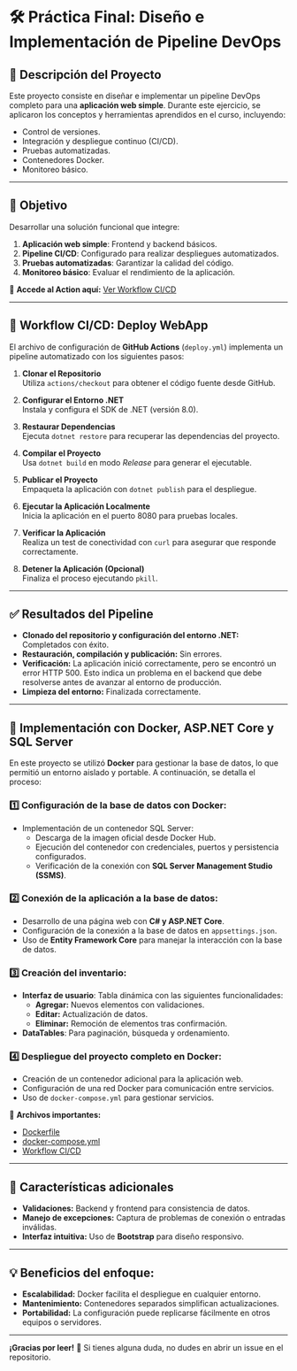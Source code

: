 # 🛠️ Práctica Final: Diseño e Implementación de Pipeline DevOps

## 📖 Descripción del Proyecto
Este proyecto consiste en diseñar e implementar un pipeline DevOps completo para una **aplicación web simple**. Durante este ejercicio, se aplicaron los conceptos y herramientas aprendidos en el curso, incluyendo:

- Control de versiones.
- Integración y despliegue continuo (CI/CD).
- Pruebas automatizadas.
- Contenedores Docker.
- Monitoreo básico.

---

## 🎯 Objetivo
Desarrollar una solución funcional que integre:

1. **Aplicación web simple**: Frontend y backend básicos.
2. **Pipeline CI/CD**: Configurado para realizar despliegues automatizados.
3. **Pruebas automatizadas**: Garantizar la calidad del código.
4. **Monitoreo básico**: Evaluar el rendimiento de la aplicación.

🔗 **Accede al Action aquí:** [Ver Workflow CI/CD](https://github.com/VictorGalvez1203/Practica_Final_Implementacion_de_Pipeline_DevOps/actions)

---

## 🚀 Workflow CI/CD: Deploy WebApp
El archivo de configuración de **GitHub Actions** (`deploy.yml`) implementa un pipeline automatizado con los siguientes pasos:

1. **Clonar el Repositorio**  
   Utiliza `actions/checkout` para obtener el código fuente desde GitHub.

2. **Configurar el Entorno .NET**  
   Instala y configura el SDK de .NET (versión 8.0).

3. **Restaurar Dependencias**  
   Ejecuta `dotnet restore` para recuperar las dependencias del proyecto.

4. **Compilar el Proyecto**  
   Usa `dotnet build` en modo *Release* para generar el ejecutable.

5. **Publicar el Proyecto**  
   Empaqueta la aplicación con `dotnet publish` para el despliegue.

6. **Ejecutar la Aplicación Localmente**  
   Inicia la aplicación en el puerto 8080 para pruebas locales.

7. **Verificar la Aplicación**  
   Realiza un test de conectividad con `curl` para asegurar que responde correctamente.

8. **Detener la Aplicación (Opcional)**  
   Finaliza el proceso ejecutando `pkill`.

---

## ✅ Resultados del Pipeline
- **Clonado del repositorio y configuración del entorno .NET:** Completados con éxito.  
- **Restauración, compilación y publicación:** Sin errores.  
- **Verificación:** La aplicación inició correctamente, pero se encontró un error HTTP 500. Esto indica un problema en el backend que debe resolverse antes de avanzar al entorno de producción.  
- **Limpieza del entorno:** Finalizada correctamente.

---

## 🐳 Implementación con Docker, ASP.NET Core y SQL Server

En este proyecto se utilizó **Docker** para gestionar la base de datos, lo que permitió un entorno aislado y portable. A continuación, se detalla el proceso:

### 1️⃣ Configuración de la base de datos con Docker:
- Implementación de un contenedor SQL Server:
  - Descarga de la imagen oficial desde Docker Hub.
  - Ejecución del contenedor con credenciales, puertos y persistencia configurados.
  - Verificación de la conexión con **SQL Server Management Studio (SSMS)**.

### 2️⃣ Conexión de la aplicación a la base de datos:
- Desarrollo de una página web con **C# y ASP.NET Core**.
- Configuración de la conexión a la base de datos en `appsettings.json`.
- Uso de **Entity Framework Core** para manejar la interacción con la base de datos.

### 3️⃣ Creación del inventario:
- **Interfaz de usuario**: Tabla dinámica con las siguientes funcionalidades:
  - **Agregar:** Nuevos elementos con validaciones.
  - **Editar:** Actualización de datos.
  - **Eliminar:** Remoción de elementos tras confirmación.
- **DataTables**: Para paginación, búsqueda y ordenamiento.

### 4️⃣ Despliegue del proyecto completo en Docker:
- Creación de un contenedor adicional para la aplicación web.
- Configuración de una red Docker para comunicación entre servicios.
- Uso de `docker-compose.yml` para gestionar servicios.

🔗 **Archivos importantes:**  
- [Dockerfile](https://github.com/VictorGalvez1203/Practica_Final_Implementacion_de_Pipeline_DevOps/blob/master/CI_CD/Dockerfile)  
- [docker-compose.yml](https://github.com/VictorGalvez1203/Practica_Final_Implementacion_de_Pipeline_DevOps/blob/master/CI_CD/docker-compose.yml)  
- [Workflow CI/CD](https://github.com/VictorGalvez1203/Practica_Final_Implementacion_de_Pipeline_DevOps/blob/master/.github/workflows/deploy.yml)

---

## 🌟 Características adicionales
- **Validaciones:** Backend y frontend para consistencia de datos.
- **Manejo de excepciones:** Captura de problemas de conexión o entradas inválidas.
- **Interfaz intuitiva:** Uso de **Bootstrap** para diseño responsivo.

---

## 💡 Beneficios del enfoque:
- **Escalabilidad:** Docker facilita el despliegue en cualquier entorno.  
- **Mantenimiento:** Contenedores separados simplifican actualizaciones.  
- **Portabilidad:** La configuración puede replicarse fácilmente en otros equipos o servidores.

---

**¡Gracias por leer!** 🎉 Si tienes alguna duda, no dudes en abrir un issue en el repositorio.
